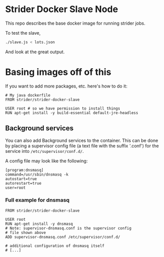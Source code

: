 # Strider Docker Slave Node

This repo describes the base docker image for running strider jobs.

To test the slave,


```bash
./slave.js < lots.json
```

And look at the great output.

# Basing images off of this

If you want to add more packages, etc. here's how to do it:

```
# My java dockerfile
FROM strider/strider-docker-slave

USER root # so we have permission to install things
RUN apt-get install -y build-essential default-jre-headless
```

## Background services
You can also add Background services to the container.
This can be done by placing a supervisor config file (a text file
with the suffix '.conf') for the service into 
```/etc/supervisor/conf.d/```.

A config file may look like the following:
```
[program:dnsmasq]
command=/usr/sbin/dnsmasq -k
autostart=true
autorestart=true
user=root
```

### Full example for dnsmasq
```
FROM strider/strider-docker-slave

USER root
RUN apt-get install -y dnsmasq
# Note: supervisor-dnsmasq.conf is the supervisor config
# file shown above
ADD supervisor-dnsmasq.conf /etc/supervisor/conf.d/

# additional configuration of dnsmasq itself
# [...]
```
